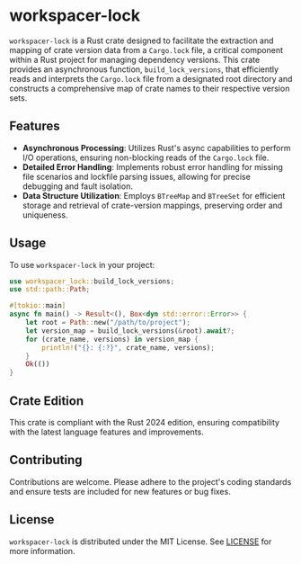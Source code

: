 # workspacer-lock

`workspacer-lock` is a Rust crate designed to facilitate the extraction and mapping of crate version data from a `Cargo.lock` file, a critical component within a Rust project for managing dependency versions. This crate provides an asynchronous function, `build_lock_versions`, that efficiently reads and interprets the `Cargo.lock` file from a designated root directory and constructs a comprehensive map of crate names to their respective version sets.

## Features

- **Asynchronous Processing**: Utilizes Rust's async capabilities to perform I/O operations, ensuring non-blocking reads of the `Cargo.lock` file.
- **Detailed Error Handling**: Implements robust error handling for missing file scenarios and lockfile parsing issues, allowing for precise debugging and fault isolation.
- **Data Structure Utilization**: Employs `BTreeMap` and `BTreeSet` for efficient storage and retrieval of crate-version mappings, preserving order and uniqueness.

## Usage

To use `workspacer-lock` in your project:

```rust
use workspacer_lock::build_lock_versions;
use std::path::Path;

#[tokio::main]
async fn main() -> Result<(), Box<dyn std::error::Error>> {
    let root = Path::new("/path/to/project");
    let version_map = build_lock_versions(&root).await?;
    for (crate_name, versions) in version_map {
        println!("{}: {:?}", crate_name, versions);
    }
    Ok(())
}
```

## Crate Edition

This crate is compliant with the Rust 2024 edition, ensuring compatibility with the latest language features and improvements.

## Contributing

Contributions are welcome. Please adhere to the project's coding standards and ensure tests are included for new features or bug fixes.

## License

`workspacer-lock` is distributed under the MIT License. See [LICENSE](LICENSE) for more information.